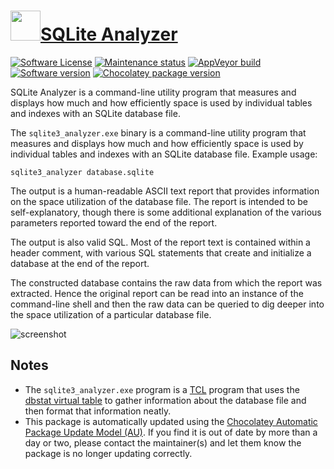 # [<img src="https://cdn.jsdelivr.net/gh/dgalbraith/chocolatey-packages@35b12b29a0d812446e72152623467d25daf0d7c6/icons/sqlite.png" width="48" height="48" />SQLite Analyzer](https://chocolatey.org/packages/sqlite.analyzer)

[![Software License](https://img.shields.io/badge/License-Public%20Domain-brightgreen.svg)](https://sqlite.org/copyright.html)
[![Maintenance status](https://img.shields.io/badge/maintained%3F-yes-green.svg)](https://gitHub.com/dgalbraith/chocolatey-packages/graphs/commit-activity)
[![AppVeyor build](https://img.shields.io/appveyor/ci/dgalbraith/chocolatey-packages)](https://ci.appveyor.com/project/dgalbraith/chocolatey-packages)
[![Software version](https://img.shields.io/badge/Source-v3.41.2-blue)](https://sqlite.org)
[![Chocolatey package version](https://img.shields.io/chocolatey/v/sqlite.analyzer?label=Chocolatey)](https://chocolatey.org/packages/sqlite.analyzer)

SQLite Analyzer is a command-line utility program that measures and displays how much and how efficiently space is used
by individual tables and indexes with an SQLite database file.

The `sqlite3_analyzer.exe` binary is a command-line utility program that measures and displays how much and how
efficiently space is used by individual tables and indexes with an SQLite database file. Example usage:

```posh
sqlite3_analyzer database.sqlite
```

The output is a human-readable ASCII text report that provides information on the space utilization of the database
file. The report is intended to be self-explanatory, though there is some additional explanation of the various
parameters reported toward the end of the report.

The output is also valid SQL. Most of the report text is contained within a header comment, with various SQL statements
that create and initialize a database at the end of the report.

The constructed database contains the raw data from which the report was extracted. Hence the original report can be
read into an instance of the command-line shell and then the raw data can be queried to dig deeper into the space
utilization of a particular database file.

![screenshot](https://cdn.jsdelivr.net/gh/dgalbraith/chocolatey-packages@cfec165034cc237b21940613a9d68a4ee601edc2/automatic/sqlite.analyzer/screenshot.png)

## Notes

* The `sqlite3_analyzer.exe` program is a [TCL](http://www.tcl.tk/) program that uses the [dbstat virtual table](https://www.sqlite.org/dbstat.html)
  to gather information about the database file and then format that information neatly.
* This package is automatically updated using the [Chocolatey Automatic Package Update Model (AU)](https://github.com/majkinetor/au/blob/master/README.md).
  If you find it is out of date by more than a day or two, please contact the maintainer(s) and let them know the package is no longer updating correctly.
